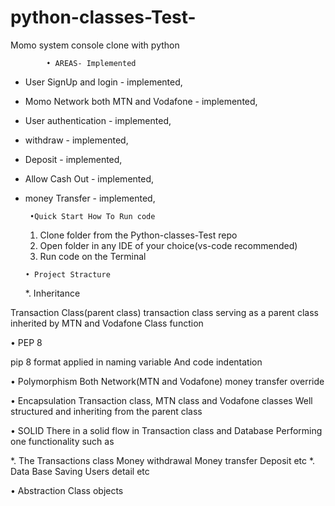 # python-classes-Test-
Momo system console clone with python 


            • AREAS- Implemented

* User SignUp and login              - implemented, 

* Momo Network both MTN and Vodafone - implemented,

* User authentication - implemented,

* withdraw            - implemented,
* Deposit             - implemented,
* Allow Cash Out      - implemented, 
* money Transfer      - implemented,


       

       •Quick Start How To Run code 

    1. Clone folder from the Python-classes-Test repo 
    2. Open folder in any IDE of your choice(vs-code recommended)
    3. Run code on the Terminal    
 
     
      • Project Stracture 

  *.  Inheritance 

Transaction Class(parent class)
transaction class serving as a parent class
inherited by MTN and Vodafone Class function 


  •   PEP 8

pip 8 format applied in naming variable 
And code indentation 

  • Polymorphism 
Both Network(MTN and Vodafone) money transfer override 

  • Encapsulation 
Transaction class, MTN class and Vodafone classes
Well structured and inheriting from the parent class

  • SOLID 
There in a solid flow in Transaction class and Database
Performing one functionality such as 

*. The Transactions class 
Money withdrawal
Money transfer 
Deposit 
etc 
*.  Data Base 
Saving Users detail
etc 

  • Abstraction 
 Class objects 




